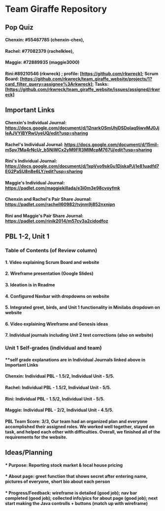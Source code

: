 # Team Giraffe Repository

## Pop Quiz
#### Chenxin: #55467785 (chenxin-chex),  
#### Rachel: #77082379 (rachelklee), 
#### Maggie: #72889935 (maggie3000)
#### Rini:#89210546 (rkwreck) ; profile: [https://github.com/rkwreck]; Scrum Board: [https://github.com/rkwreck/team_giraffe_website/projects/1?card_filter_query=assignee%3Arkwreck]; Tasks: [https://github.com/rkwreck/team_giraffe_website/issues/assigned/rkwreck]

## Important Links
#### Chenxin's Individual Journal: https://docs.google.com/document/d/12narkOSmUhjDSDolaq9iwvMJ0JjleAJVYIBYRwUyeUQ/edit?usp=sharing
#### Rachel's Individual Journal: https://docs.google.com/document/d/15mil-mSpv7Ma4rNcUr_b5NjWCx2yM9FR3MIMcpM767U/edit?usp=sharing
#### Rini's Individual Journal: https://docs.google.com/document/d/1xpVvo9skGu1DjskaPJj1e81uadfd7EG2PaSU8n8e6LY/edit?usp=sharing
#### Maggie's Individual Journal: https://padlet.com/maggiekillada/e3i0m3e98cvoyfmk
#### Chenxin and Rachel's Pair Share Journal: https://padlet.com/rachell60982/tvjnm9j852nxnipn
#### Rini and Maggie's Pair Share Journal: https://padlet.com/rinik2014/m57cv3a2cidodfoz



## PBL 1-2, Unit 1
### Table of Contents (of Review column)
#### 1. Video explaining Scrum Board and website
#### 2. Wireframe presentation (Google Slides)
#### 3. Ideation is in Readme
#### 4. Configured Navbar with dropdowns on website
#### 5. Integrated greet, birds, and Unit 1 functionality in Minilabs dropdown on website
#### 6. Video explaining Wireframe and Genesis ideas
#### 7. Individual journals including Unit 2 test corrections (also on website)
####
### Unit 1 Self-grades (individual and team)
#### **self grade explanations are in Individual Journals linked above in Important Links
#### Chenxin: Individual PBL - 1.5/2, Individual Unit - 5/5. 
#### Rachel: Individual PBL - 1.5/2, Individual Unit - 5/5. 
#### Rini: Individual PBL - 1.5/2, Individual Unit - 5/5. 
#### Maggie: Individual PBL - 2/2, Individual Unit - 4.5/5.
#### PBL Team Score: 3/3, Our team had an organized plan and everyone accomplished their assigned roles. We worked well together, stayed on task, and helped each other with difficulties. Overall, we finished all of the requirements for the website.

## Ideas/Planning
#### * Purpose: Reporting stock market & local house pricing
#### * About page: greet function that shows secret after entering name, pictures of everyone, short bio about each person
#### * Progress/Feedback: wireframe is detailed (good job); nav bar completed (good job); collected info/pics for about page (good job); next start making the Java controlls + buttons (match up with wireframe)
